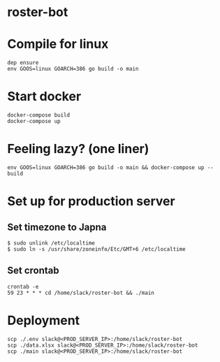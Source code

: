 # roster-bot

# Compile for linux
```
dep ensure
env GOOS=linux GOARCH=386 go build -o main
```
# Start docker
```
docker-compose build
docker-compose up
```
# Feeling lazy? (one liner)
```
env GOOS=linux GOARCH=386 go build -o main && docker-compose up --build
```

# Set up for production server

## Set timezone to Japna
```
$ sudo unlink /etc/localtime 
$ sudo ln -s /usr/share/zoneinfo/Etc/GMT+6 /etc/localtime
```

## Set crontab
```
crontab -e 
59 23 * * * cd /home/slack/roster-bot && ./main
```

# Deployment
```
scp ./.env slack@<PROD_SERVER_IP>:/home/slack/roster-bot  
scp ./data.xlsx slack@<PROD_SERVER_IP>:/home/slack/roster-bot  
scp ./main slack@<PROD_SERVER_IP>:/home/slack/roster-bot  
```